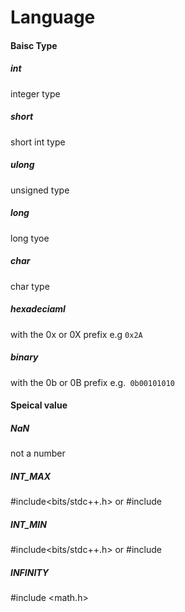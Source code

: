 # Language

#### Baisc Type

##### int

integer type


##### short

short int type

##### ulong

unsigned type

##### long

long tyoe

##### char

char type

##### hexadeciaml

with the 0x or 0X prefix e.g ``0x2A``

##### binary

with the 0b or 0B prefix e.g.`` 0b00101010``


#### Speical value

##### NaN

 not a number

 ##### INT_MAX 

 #include<bits/stdc++.h> or #include <climits>

 ##### INT_MIN

 #include<bits/stdc++.h> or #include <climits>

##### INFINITY

 #include <math.h>


